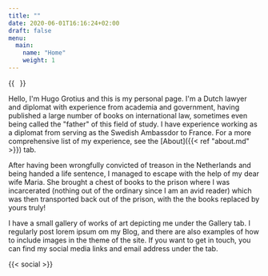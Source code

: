 ```yaml
---
title: ""
date: 2020-06-01T16:16:24+02:00
draft: false
menu:
  main:
    name: "Home"
    weight: 1
---
```


{{<image float="right" width="11em" frame="true" caption="Derek, c. 2022" src="https://media.licdn.com/dms/image/C4E03AQFA2QgjoGNk3w/profile-displayphoto-shrink_800_800/0/1658184653386?e=1698278400&v=beta&t=a3xTavlo8_XscOuDdT0CaC9uXHv4MuDXDFKbrDISg24" >}}

Hello, I'm Hugo Grotius and this is my personal page. I'm a Dutch lawyer and
diplomat with experience from academia and government, having published a large
number of books on international law, sometimes even being called the "father"
of this field of study. I have experience working as a diplomat from serving as
the Swedish Ambassdor to France. For a more comprehensive list of my experience,
see the [About]({{< ref "about.md" >}}) tab.

After having been wrongfully convicted of treason in the Netherlands and
being handed a life sentence, I managed to escape with the help of my dear
wife Maria. She brought a chest of books to the prison where I was incarcerated
(nothing out of the ordinary since I am an avid reader) which was then
transported back out of the prison, with the the books replaced by yours truly!

I have a small gallery of works of art depicting me under the Gallery tab.
I regularly post lorem ipsum om my Blog, and
there are also examples of how to include images in the theme of the site.
If you want to get in touch, you can find my social media links and email
address under the tab.

{{< social >}}
